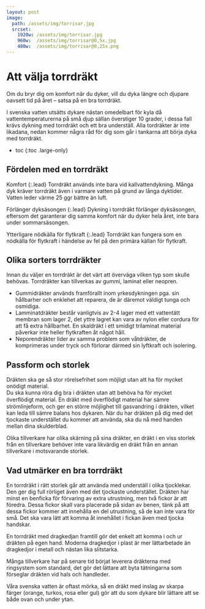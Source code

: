 ```yaml
---
layout: post
image:
  path: /assets/img/torrisar.jpg
  srcset:
    1920w: /assets/img/torrisar.jpg
    960w:  /assets/img/torrisar@0,5x.jpg
    480w:  /assets/img/torrisar@0,25x.png
---
```


# Att välja torrdräkt

Om du bryr dig om komfort när du dyker, vill du dyka
längre och djupare oavsett tid på året – satsa på en bra torrdräkt.

I svenska vatten utsätts dykare nästan omedelbart för kyla då vattentemperaturerna på små djup sällan överstiger 10 grader, i dessa fall krävs dykning med torrdräkt och ett bra underställ. Alla tordräkter är inte likadana, nedan kommer några råd för dig som går i tankarna att börja dyka med torrdräkt.

* toc
{:toc .large-only}

## Fördelen med en torrdräkt

Komfort
{:.lead}
Torrdräkt används inte bara vid kallvattendykning. Många dyk kräver torrdräkt även i varmare vatten på grund av långa dyktider. Vatten leder värme 25 ggr bättre än luft.

Förlänger dyksäsongen
{:.lead}
Dykning i torrdräkt förlänger dyksäsongen, eftersom det garanterar dig samma komfort när du dyker hela året, inte bara under sommarsäsongen.

Ytterligare nödkälla för flytkraft
{:.lead}
Torrdräkt kan fungera som en nödkälla för flytkraft i händelse av fel på den primära källan för flytkraft.

## Olika sorters torrdräkter

Innan du väljer en torrdräkt är det värt att överväga vilken typ som skulle behövas. Torrdräkter kan tillverkas av gummi, laminat eller neopren.

* Gummidräkter används framförallt inom yrkesdykningen pga. sin hållbarher och enklehet att reparera, de är däremot väldigt tunga och osmidiga.
* Lamminatdräkter består vanligtvis av 2-4 lager med ett vattentätt membran som lager 2, det yttre lagret kan vara av nylon eller cordura för att få extra hållbarhet. En skaldräkt i ett smidigt trilaminat material påverkar inte heller flytkraften åt något håll.
* Neporendräkter lider av samma problem som våtdräkter, de komprimeras under tryck och förlorar därmed sin lyftkraft och isolering.

## Passform och storlek

Dräkten ska ge så stor rörelsefrihet som möjligt utan att ha för mycket onödigt material.  
Du ska kunna röra dig bra i dräkten utan att behöva ha för mycket överﬂödigt material. En dräkt med överflödigt material har sämre strömlinjeform, och ger en större möjlighet till gasvandring i dräkten, vilket kan leda till sämre balans hos dykaren. När du har dräkten på dig med det tjockaste understället du kommer att använda, ska du nå med handen mellan dina skulderblad.

Olika tillverkare har olika skärning på sina dräkter, en dräkt i en viss storlek från en tillverkare behöver inte vara likvärdig en dräkt från en annan tillverkare i motsvarande storlek.

## Vad utmärker en bra torrdräkt

En torrdräkt i rätt storlek går att använda med underställ i olika tjocklekar. Den ger dig full rörliget även med det tjockaste understället. Dräkten har minst en benficka för förvaring av extra utrustning, men två fickor är att föredra. Dessa fickor skall vara placerade på sidan av benen, tänk på att dessa fickor kommer att innehålla en del utrustning, så de kan inte vara för små. Det ska vara lätt att komma åt innehållet i fickan även med tjocka handskar.

En torrdräkt med dragkedjan framtill gör det enkelt att komma i och ur dräkten på egen hand. Moderna dragkedjor i plast är mer lättarbetade än dragkedjor i metall och nästan lika slitstarka.

Många tillverkare har på senare tid börjat leverera dräkterna med ringsystem som standard, det gör det lättare att byta tätningarna som förseglar dräkten vid hals och handleder.

Våra svenska vatten är oftast mörka, så en dräkt med inslag av skarpa färger (orange, turkos, rosa eller gul) gör att du som dykare blir lättare att se både ovan och under ytan.
